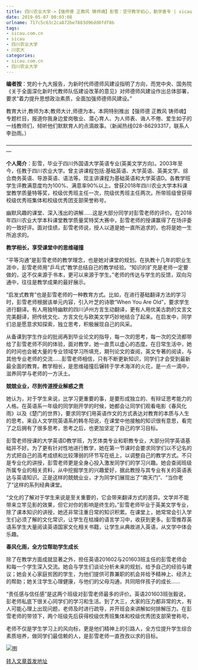 ```yaml
---
title: 四川农业大学->【强师德 正教风 铸师魂】彭雪：坚守教学初心，勤学善专 | sicau.com.cn
date: 2019-05-07 00:03:08
urlname: 717c5c63c2ca872be7883d96dd0fdf8b
tags: 
- sicau.com.cn
- sicau
- 四川农业大学
- 川农大
categories:
- sicau.com.cn
- 四川农业大学
---
```


**编者按**：党的十九大报告，为新时代师德师风建设指明了方向，而党中央、国务院《关于全面深化新时代教师队伍建设改革的意见》对师德师风建设作出总体部署，要求“着力提升思想政治素质，全面加强师德师风建设。”

教育大计,教师为本;教师大计,师德为本。本网特别推出【强师德 正教风 铸师魂】专题栏目，报道你我身边爱岗敬业、潜心育人、为人师表、诲人不倦、爱生如子的一线教师们，倾听他们默默育人的点滴故事。（新闻热线028-86293317，联系人李劲雨。）

—————————————————————————————————————

**个人简介**：彭雪，毕业于四川外国语大学英语专业(英美文学方向)。2003年至今，任教于四川农业大学。曾主讲课程包括:基础英语、大学英语、英美文学、综合商务英语、导游英语、语法等。现主讲课程为基础英语和大学英语D。各教学班学生评教满意度均为100%、满意率90%以上。曾获2018年四川农业大学本科课堂教学质量特等奖，校级优秀班主任一次，院级优秀班主任两次。所带班级曾获得校级优秀班集体和校级优秀团支部荣誉称号。

幽默风趣的课堂、深入浅出的讲解……这是大部分同学对彭雪老师的评价。在2018年四川农业大学本科课堂教学质量奖特奖大赛中，彭雪老师的授课赢得了在场评委的一致好评。面对佳绩，彭雪老师说，授人以道是她一直所追求的，也将是她一生所追求的。

**教学相长，享受课堂中的思维碰撞**

“平等沟通”是彭雪老师的教学理念，也是她对课堂的规划。在执教十几年的职业生涯中，彭雪老师用“乒乓式”教学总结自己的教学经验。“知识的扩充是老师一定要做的，这不仅来源于书本，更可以来源于学生。”老师的传达与学生的反馈，双向沟通中，往往是教学成果的最好展示。

“启发式教育”也是彭雪老师的一种教育方式。比如，在进行基础翻译方法的学习时，彭雪老师根据该单元内容，引入叶芝的诗歌“When You Are Old”，要求学生进行翻译。有人用独特幽默的四川泸州方言生动翻译，更有人用优美古韵的文言文完美翻译，把传统文化、方言文化与欧美文学巧妙地结合了起来。在启发中，同学们总是愿意求知探索，独立思考，积极展现自己的风采。

从备课到学生作业的批阅再到毕业论文的指导，每一次的思考，每一次的交流都带给了彭雪老师不同的体验，面对教学，她一直贯以虚心的态度。在日常生活中，她的时间也会被大量的专业领域学习所填充，期刊论文的查阅，英文专著的阅读，与其他专业老师的交流……彭雪老师相信，只有不断更新知识，同学们才会受到最新最全面的教育。教学相长，是思维碰撞后辗转于学术海洋的火花，是一点一滴中，滋养同学与老师的一方沃土。

**兢兢业业，尽到传道授业解惑之责**

她认为，对于学生来说，比学习更重要的事，是要形成独立的、有辩证思考能力的人格。在英语系一年级的同学刚开学的时候，她都会让同学们观看电影《春风化雨》以及《楚门的世界》，要求同学们用英语作文的方式表达对教育的本质与人生的思考。来自人文学院英语系的韩冬阳说，在课堂中他接触的知识很有意思，看完了之后拥有了很多思考，思考之后，也更加坚定了自己的学习目标。

彭雪老师授课的大学英语D教学班，为艺体类专业和职教专业，大部分同学英语基础并不好。为了更有针对性地进行教学，她在第一节课时会要求同学们以不记名的方式把自己的高考成绩和比较薄弱的环节写在纸上，以调整自己的教学方式。不只是专业化的讲授，彭雪老师更是全身心投入激发同学们的学习兴趣。她会查阅班级所属专业的相关资料，从中挖掘学生的兴趣爱好，据此教授与其专业有关的英语表达与英语知识。正是这样的兢兢业业，才为同学们展现出了“南天门”、“当你老了”这样的系列经典课堂。

“文化的了解对于学生来说是至关重要的，它会带来翻译方式的差异。文学并不能带来立竿见影的效果，但它对你的影响是终生的。”彭雪老师毕业于英美文学专业，除了课本知识的讲授，她还非常注重日常的知识积累。在课堂上，她常常会引入学生们必须了解的文化常识，让学生在枯燥的语言学习中，收获到更多。彭雪推荐英语系学生大量阅读英语国家文化相关书籍，让学生从典故进入英语，从文学中体会乐趣。

**春风化雨，全方位帮助学生成长**

除了在教学方面成就显著之外，担任英语201602与201603班主任的彭雪老师会和每一个学生深入交流。她会与学生们谈论分析未来的规划，给予自己的经验与建议；她会关心家庭贫困的学生，为他们提供可靠兼职的机会并给予精神上、经济上的帮助；她关注学生心理健康，与他们的父母沟通，共同陪伴孩子的成长……

“责任感与信任感”是这两个班级对彭雪老师最多的评价。英语201603班张毅说，彭老师私底下很关心同学们的学习和生活。到了大三，大家的压力都非常的大，有人可能心理上出现问题，老师及时进行疏导，并开班会来讲解如何排解压力。在彭雪老师的带领下，两个班级先后获得校级优秀班集体和校级优秀团支部荣誉称号。

老师不仅是学生学习上的风向标，更是他们精神上的引路人，全方位提升学生综合素质培养，做同学们最信赖的人，是彭雪老师一直孜孜以求的目标。

![图](https://news.sicau.edu.cn/__local/C/D0/BA/C85AC9A5CEFE282E8910D68B96A_BBAC6748_29556.jpg)

[转入文章首发地址](https://news.sicau.edu.cn/info/1078/51031.htm)